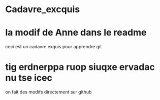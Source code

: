 # Cadavre_excquis
la modif de Anne dans le readme
=======
ceci est un cadavre exquis pour apprendre git

tig erdnerppa ruop siuqxe ervadac nu tse icec
=======
on fait des modifs directement sur github
